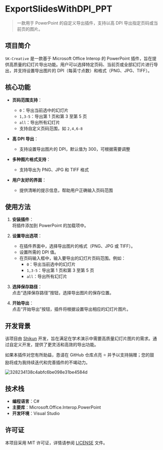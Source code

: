
# ExportSlidesWithDPI_PPT

> 一款用于 PowerPoint 的自定义导出插件，支持以高 DPI 导出指定页码或当前页的图片。

## 项目简介

`SK-Creative` 是一款基于 Microsoft Office Interop 的 PowerPoint 插件，旨在提供高质量的幻灯片导出功能。用户可以选择特定页码、当前页或全部幻灯片进行导出，并支持设置导出图片的 DPI（每英寸点数）和格式（PNG、JPG、TIFF）。

## 核心功能

- **页码范围支持**：  
  - `0`：导出当前选中的幻灯片  
  - `1,3-5`：导出第 1 页和第 3 至第 5 页  
  - `all`：导出所有幻灯片  
  - 支持自定义页码范围，如 `2,4,6-8`

- **高 DPI 导出**：  
  - 支持设置导出图片的 DPI，默认值为 300，可根据需要调整

- **多种图片格式支持**：  
  - 支持导出为 PNG、JPG 和 TIFF 格式

- **用户友好的界面**：  
  - 提供清晰的提示信息，帮助用户正确输入页码范围

## 使用方法

1. **安装插件**：  
   将插件添加到 PowerPoint 的加载项中。

2. **设置导出选项**：  
   - 在插件界面中，选择导出图片的格式（PNG、JPG 或 TIFF）。
   - 设置所需的 DPI 值。
   - 在页码输入框中，输入要导出的幻灯片页码范围。例如：
     - `0`：导出当前选中的幻灯片
     - `1,3-5`：导出第 1 页和第 3 至第 5 页
     - `all`：导出所有幻灯片

3. **选择保存路径**：  
   点击“选择保存路径”按钮，选择导出图片的保存位置。

4. **开始导出**：  
   点击“开始导出”按钮，插件将根据设置导出相应的幻灯片图片。

## 开发背景
该项目由 [Shikun](mailto:shikun.creative@gmail.com) 开发，旨在满足在学术演示中需要高质量幻灯片图片的需求。通过自定义开发，提供了更灵活和高效的导出功能。

如果本插件对您有所助益，恳请在 GitHub 仓库点亮 ⭐ 并予以支持捐赠；您的鼓励将成为我持续迭代和完善插件的不竭动力。

![328234138c4abfc6be098e31be4584d](https://github.com/user-attachments/assets/5a1d5e4f-dd7a-4a44-bb76-792df13aed41)



## 技术栈

- **编程语言**：C#
- **主要库**：Microsoft.Office.Interop.PowerPoint
- **开发环境**：Visual Studio

## 许可证

本项目采用 MIT 许可证，详情请参阅 [LICENSE](LICENSE) 文件。
